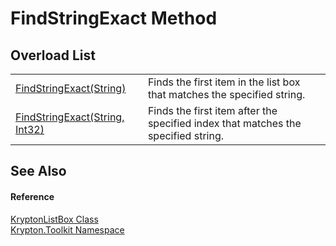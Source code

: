 # FindStringExact Method


## Overload List
<table>
<tr>
<td><a href="630ee75c-4bfe-ddba-9308-7e6af455ce07.md">FindStringExact(String)</a></td>
<td>Finds the first item in the list box that matches the specified string.</td></tr>
<tr>
<td><a href="ee13e27a-3fd5-92e1-a910-61a7e817925a.md">FindStringExact(String, Int32)</a></td>
<td>Finds the first item after the specified index that matches the specified string.</td></tr>
</table>

## See Also


#### Reference
<a href="34d189d7-24ac-ce5b-4fff-cda88ff9e2aa.md">KryptonListBox Class</a>  
<a href="79d2eac2-21f4-54ff-7552-b20c33c30600.md">Krypton.Toolkit Namespace</a>  

